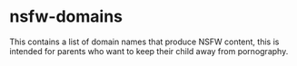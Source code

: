 # nsfw-domains
This contains a list of domain names that produce NSFW content, this is intended for parents who want to keep their child away from pornography.
